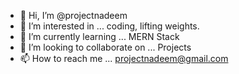 - 👋 Hi, I’m @projectnadeem
- 👀 I’m interested in ... coding, lifting weights.
- 🌱 I’m currently learning ... MERN Stack
- 💞️ I’m looking to collaborate on ... Projects
- 📫 How to reach me ... projectnadeem@gmail.com

<!---
projectnadeem/projectnadeem is a ✨ special ✨ repository because its `README.md` (this file) appears on your GitHub profile.
You can click the Preview link to take a look at your changes.
--->
